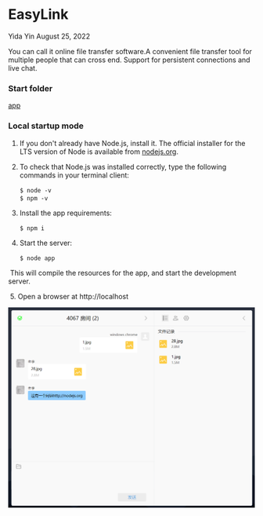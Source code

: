 # EasyLink

Yida Yin August 25, 2022

You can call it online file transfer software.A convenient file transfer tool for multiple people that can cross end. Support for persistent connections and live chat.

### Start folder

[app](./app)

### Local startup mode

1. If you don't already have Node.js, install it. The official installer for the LTS version of Node is available from [nodejs.org](https://nodejs.org/).

2. To check that Node.js was installed correctly, type the following commands in your terminal client:

   ```
   $ node -v
   $ npm -v
   ```

3. Install the app requirements:

   ```
   $ npm i
   ```
4. Start the server:

   ```
   $ node app
   ```

​		This will compile the resources for the app, and start the development server.

​	5. Open a browser at http://localhost

![](./resource/17700510357229.png)

